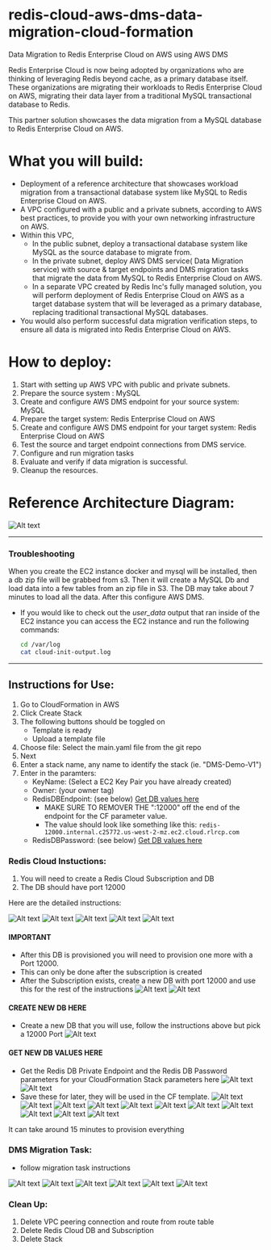 # redis-cloud-aws-dms-data-migration-cloud-formation
Data Migration to Redis Enterprise Cloud on AWS using AWS DMS

Redis Enterprise Cloud is now being adopted by organizations who are thinking of leveraging Redis beyond cache, as a primary database itself. These organizations are migrating their workloads to Redis Enterprise Cloud on AWS, migrating their data layer from a traditional MySQL transactional database to Redis.

This partner solution showcases the data migration from a MySQL database to Redis Enterprise Cloud on AWS.  

# What you will build:
* Deployment of a reference architecture that showcases workload migration from a transactional database system like MySQL to Redis Enterprise Cloud on AWS.
* A VPC configured with a public and a private subnets, according to AWS best practices, to provide you with your own networking infrastructure on AWS.
* Within this VPC,
    * In the public subnet, deploy a transactional database system like MySQL as the source database to migrate from.
    * In the private subnet, deploy AWS DMS service( Data Migration service) with  source & target endpoints and DMS migration tasks that migrate the data from MySQL to Redis Enterprise Cloud on AWS.
    * In a separate VPC created by Redis Inc's fully managed solution, you will perform deployment of Redis Enterprise Cloud on AWS as a target database system that will be leveraged as a primary database, replacing traditional transactional MySQL databases.
* You would also perform successful data migration verification steps, to ensure all data is migrated into Redis Enterprise Cloud on AWS.

# How to deploy:
1. Start with setting up AWS VPC with public and private subnets.
2. Prepare the source system : MySQL
3. Create and configure AWS DMS endpoint for your source system: MySQL
4. Prepare the target system: Redis Enterprise Cloud on AWS
5. Create and configure AWS DMS endpoint for your target system: Redis Enterprise Cloud on AWS
6. Test the source and target endpoint connections from DMS service.
7. Configure and run migration tasks
8. Evaluate and verify if data migration is successful.
9. Cleanup the resources.

# Reference Architecture Diagram:
![Alt text](image/data-migration-architecture.png?raw=true "Title")



*****************
### Troubleshooting
When you create the EC2 instance docker and mysql will be installed, then a db zip file will be grabbed from s3.
Then it will create a MySQL Db and load data into a few tables from an zip file in S3.
The DB may take about 7 minutes to load all the data.
After this configure AWS DMS.
* If you would like to check out the *user_data* output that ran inside of the EC2 instance you can access the EC2 instance and run the following commands:
    ```bash
    cd /var/log
    cat cloud-init-output.log
    ```
*****************

## Instructions for Use:
1. Go to CloudFormation in AWS
2. Click Create Stack
3. The following buttons should be toggled on 
    * Template is ready
    * Upload a template file
4. Choose file: Select the main.yaml file from the git repo
5. Next
6. Enter a stack name, any name to identify the stack (ie. "DMS-Demo-V1")
7. Enter in the paramters:
    * KeyName: (Select a EC2 Key Pair you have already created)
    * Owner: (your owner tag)
    * RedisDBEndpoint: (see below) [Get DB values here](#get-new-db-values-here)
        * MAKE SURE TO REMOVER THE ":12000" off the end of the endpoint for the CF parameter value.
        * The value should look like something like this: ```redis-12000.internal.c25772.us-west-2-mz.ec2.cloud.rlrcp.com```
    * RedisDBPassword: (see below) [Get DB values here](#get-new-db-values-here)

### Redis Cloud Instuctions:
1. You will need to create a Redis Cloud Subscription and DB
2. The DB should have port 12000

Here are the detailed instructions:

![Alt text](image/rediscloud/Picture1.png?raw=true "Title")
![Alt text](image/rediscloud/Picture2.png?raw=true "Title")
![Alt text](image/rediscloud/Picture3.png?raw=true "Title")
![Alt text](image/rediscloud/Picture4.png?raw=true "Title")
![Alt text](image/rediscloud/Picture5.png?raw=true "Title")
#### **IMPORTANT**
* After this DB is provisioned you will need to provision one more with a Port 12000.
* This can only be done after the subscription is created
* After the Subscription exists, create a new DB with port 12000 and use this for the rest of the instructions
![Alt text](image/rediscloud/Picture6.png?raw=true "Title")
![Alt text](image/rediscloud/Picture7.png?raw=true "Title")
#### **CREATE NEW DB HERE**
* Create a new DB that you will use, follow the instructions above but pick a 12000 Port
![Alt text](image/rediscloud/PictureNEWDB.png?raw=true "Title")
#### **GET NEW DB VALUES HERE**
* Get the Redis DB Private Endpoint and the Redis DB Password parameters for your CloudFormation Stack parameters here
![Alt text](image/rediscloud/PictureNEWDB1.png?raw=true "Title")
![Alt text](image/rediscloud/PictureNEWDB2.png?raw=true "Title")
* Save these for later, they will be used in the CF template.
![Alt text](image/rediscloud/Picture8.png?raw=true "Title")
![Alt text](image/rediscloud/Picture9.png?raw=true "Title")
![Alt text](image/rediscloud/Picture10.png?raw=true "Title")
![Alt text](image/rediscloud/Picture11.png?raw=true "Title")
![Alt text](image/rediscloud/Picture12.png?raw=true "Title")
![Alt text](image/rediscloud/Picture13.png?raw=true "Title")
![Alt text](image/rediscloud/Picture14.png?raw=true "Title")
![Alt text](image/rediscloud/Picture15.png?raw=true "Title")
![Alt text](image/rediscloud/Picture16.png?raw=true "Title")
![Alt text](image/rediscloud/Picture17.png?raw=true "Title")
![Alt text](image/rediscloud/Picture18.png?raw=true "Title")

It can take around 15 minutes to provision everything

### DMS Migration Task:
* follow migration task instructions

![Alt text](image/dms-migration/Picture1.png?raw=true "Title")
![Alt text](image/dms-migration/Picture2.png?raw=true "Title")
![Alt text](image/dms-migration/Picture3.png?raw=true "Title")
![Alt text](image/dms-migration/Picture4.png?raw=true "Title")
![Alt text](image/dms-migration/Picture5.png?raw=true "Title")
![Alt text](image/dms-migration/Picture6.png?raw=true "Title")



### Clean Up:
1. Delete VPC peering connection and route from route table
2. Delete Redis Cloud DB and Subscription
3. Delete Stack